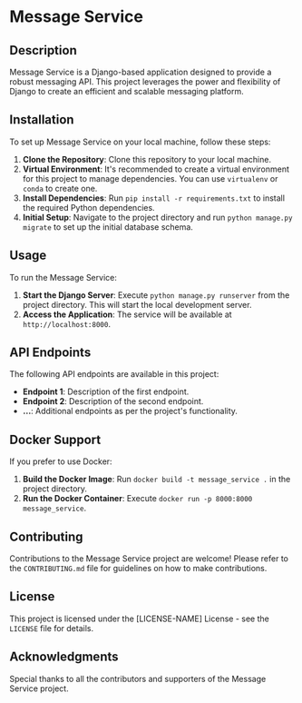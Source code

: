 
# Message Service

## Description
Message Service is a Django-based application designed to provide a robust messaging API. This project leverages the power and flexibility of Django to create an efficient and scalable messaging platform.

## Installation
To set up Message Service on your local machine, follow these steps:

1. **Clone the Repository**: Clone this repository to your local machine.
2. **Virtual Environment**: It's recommended to create a virtual environment for this project to manage dependencies. You can use `virtualenv` or `conda` to create one.
3. **Install Dependencies**: Run `pip install -r requirements.txt` to install the required Python dependencies.
4. **Initial Setup**: Navigate to the project directory and run `python manage.py migrate` to set up the initial database schema.

## Usage
To run the Message Service:

1. **Start the Django Server**: Execute `python manage.py runserver` from the project directory. This will start the local development server.
2. **Access the Application**: The service will be available at `http://localhost:8000`.

## API Endpoints
The following API endpoints are available in this project:
- **Endpoint 1**: Description of the first endpoint.
- **Endpoint 2**: Description of the second endpoint.
- **...**: Additional endpoints as per the project's functionality.

## Docker Support
If you prefer to use Docker:

1. **Build the Docker Image**: Run `docker build -t message_service .` in the project directory.
2. **Run the Docker Container**: Execute `docker run -p 8000:8000 message_service`.

## Contributing
Contributions to the Message Service project are welcome! Please refer to the `CONTRIBUTING.md` file for guidelines on how to make contributions.

## License
This project is licensed under the [LICENSE-NAME] License - see the `LICENSE` file for details.

## Acknowledgments
Special thanks to all the contributors and supporters of the Message Service project.
